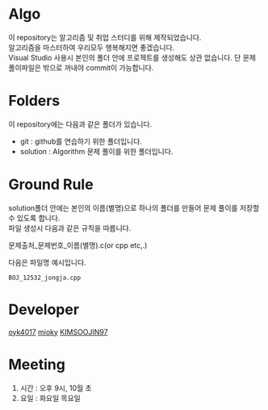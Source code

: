 # Algo

이 repository는 알고리즘 및 취업 스터디를 위해 제작되었습니다.  
알고리즘을 마스터하여 우리모두 행복해지면 좋겠습니다.  
Visual Studio 사용시 본인의 폴더 안에 프로젝트를 생성해도 상관 없습니다.
단 문제 풀이파일은 밖으로 꺼내야 commit이 가능합니다.

# Folders

이 repository에는 다음과 같은 폴더가 있습니다.  
  
 * git		: github를 연습하기 위한 폴더입니다.
 * solution	: Algorithm 문제 풀이를 위한 폴더입니다. 

# Ground Rule

solution폴더 안에는 본인의 이름(별명)으로 하나의 폴더를 만들어 문제 풀이를 저장할 수 있도록 합니다.  
파일 생성시 다음과 같은 규칙을 따릅니다.  
  
문제출처_문제번호_이름(별명).c(or cpp etc,.)  
  
다음은 파일명 예시입니다.  
```
BOJ_12532_jongja.cpp
```

# Developer

[oyk4017](https://github.com/oyk4017)
[mioky](https://github.com/mioky)
[KIMSOOJIN97](https://github.com/KIMSOOJIN97)

# Meeting

1. 시간 : 오후 9시, 10월 초  
2. 요일 : 화요일 목요일 